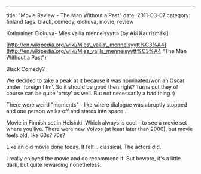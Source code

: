 ---
title: "Movie Review - The Man Without a Past"
date: 2011-03-07
category: finland
tags: black, comedy, elokuva, movie, review

Kotimainen Elokuva- Mies vailla menneisyyttä \[by Aki Kaurismäki\]

[http://en.wikipedia.org/wiki/Mies\_vailla\_menneisyytt%C3%A4](http://en.wikipedia.org/wiki/Mies_vailla_menneisyytt%C3%A4 "The Man Without a Past")

Black Comedy?

We decided to take a peak at it because it was nominated/won an Oscar under 'foreign film'. So it should be good then right? Turns out they of course can be quite 'artsy' as well. But not necessarily a bad thing :)

There were weird "moments" - like where dialogue was abruptly stopped and one person walks off and stares into space..

Movie in Finnish set in Helsinki. Which always is cool - to see a movie set where you live. There were new Volvos (at least later than 2000), but movie feels old, like 60s? 70s?

Like an old movie done today. It felt .. classical. The actors did.

I really enjoyed the movie and do recommend it. But beware, it's a little dark, but quite rewarding nonetheless.
